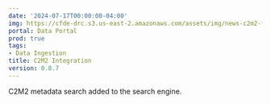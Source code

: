 ```yaml
---
date: '2024-07-17T00:00:00-04:00'
img: https://cfde-drc.s3.us-east-2.amazonaws.com/assets/img/news-c2m2-filter.png
portal: Data Portal
prod: true
tags:
- Data Ingestion
title: C2M2 Integration
version: 0.8.7
---
```

C2M2 metadata search added to the search engine.